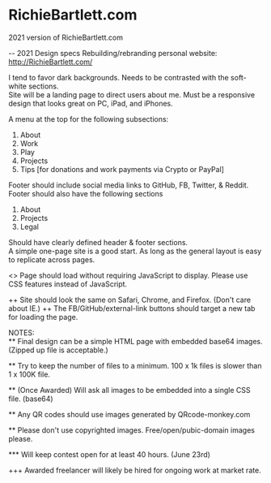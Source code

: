 # RichieBartlett.com
2021 version of RichieBartlett.com


-- 2021 Design specs
Rebuilding/rebranding personal website: http://RichieBartlett.com/ 

I tend to favor dark backgrounds. Needs to be contrasted with the soft-white sections.  
Site will be a landing page to direct users about me. Must be a responsive design that looks great on PC, iPad, and iPhones.

A menu at the top for the following subsections: 
1) About
2) Work
3) Play
4) Projects
5) Tips [for donations and work payments via Crypto or PayPal]


Footer should include social media links to GitHub, FB, Twitter, & Reddit.
Footer should also have the following sections
1) About
2) Projects
3) Legal

Should have clearly defined header & footer sections.  
A simple one-page site is a good start. As long as the general layout is easy to replicate across pages.

<> Page should load without requiring JavaScript to display. Please use CSS features instead of JavaScript.   

++ Site should look the same on Safari, Chrome, and Firefox. (Don't care about IE.) 
++ The FB/GitHub/external-link buttons should target a new tab for loading the page.   


NOTES:  
** Final design can be a simple HTML page with embedded base64 images. (Zipped up file is acceptable.) 

** Try to keep the number of files to a minimum. 100 x 1k files is slower than 1 x 100K file. 

** (Once Awarded) Will ask all images to be embedded into a single CSS file. (base64) 

** Any QR codes should use images generated by QRcode-monkey.com

** Please don't use copyrighted images. Free/open/pubic-domain images please. 

*** Will keep contest open for at least 40 hours. (June 23rd)

+++ Awarded freelancer will likely be hired for ongoing work at market rate.

